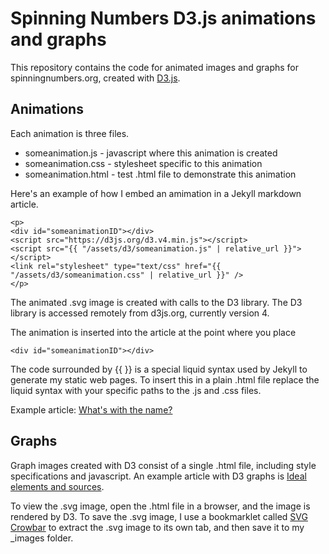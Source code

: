 # Spinning Numbers D3.js animations and graphs

This repository contains the code for animated images and graphs for spinningnumbers.org, created with [D3.js](http://d3js.org).

## Animations
Each animation is three files.

* someanimation.js - javascript where this animation is created
* someanimation.css - stylesheet specific to this animation
* someanimation.html - test .html file to demonstrate this animation

Here's an example of how I embed an amimation in a Jekyll markdown article.

```
<p>
<div id="someanimationID"></div>
<script src="https://d3js.org/d3.v4.min.js"></script>
<script src="{{ "/assets/d3/someanimation.js" | relative_url }}"></script>
<link rel="stylesheet" type="text/css" href="{{ "/assets/d3/someanimation.css" | relative_url }}" />
</p>
```

The animated .svg image is created with calls to the D3 library. The D3 library is accessed remotely from d3js.org, currently version 4.

The animation is inserted into the article at the point where you place 
```
<div id="someanimationID"></div>
```

The code surrounded by {{ }} is a special liquid syntax used by Jekyll to generate my static web pages. To insert this in a plain .html file replace the liquid syntax with your specific paths to the .js and .css files.

Example article: [What's with the name?](http://spinningnumbers.org/a/whats-with-the-name.html)

## Graphs

Graph images created with D3 consist of a single .html file, including style specifications and javascript. An example article with D3 graphs is [Ideal  elements and sources](http://spinningnumbers.org/a/5ideal-elements-and-sources.html). 

To view the .svg image, open the .html file in a browser, and the image is rendered by D3. To save the .svg image, I use a bookmarklet called [SVG Crowbar](http://nytimes.github.io/svg-crowbar/) to extract the .svg image to its own tab, and then save it to my _images folder.